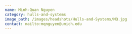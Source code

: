 ```yaml
---
name: Minh-Quan Nguyen
category: hulls-and-systems
image_path: /images/headshots/Hulls-and-Systems/MQ.jpg
contact: mailto:mqnguyen@umich.edu
---
```

